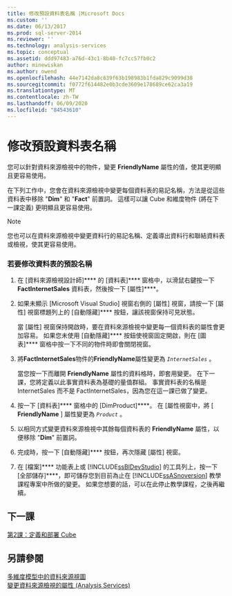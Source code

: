 ```yaml
---
title: 修改預設資料表名稱 |Microsoft Docs
ms.custom: ''
ms.date: 06/13/2017
ms.prod: sql-server-2014
ms.reviewer: ''
ms.technology: analysis-services
ms.topic: conceptual
ms.assetid: ddd97483-a76d-43c1-8b40-fc7cc57fb0c2
author: minewiskan
ms.author: owend
ms.openlocfilehash: 44e7142da8c639f63b198983b1fda829c9099d38
ms.sourcegitcommit: f0772f614482e0b3cde3609e178689ce62ca3a19
ms.translationtype: MT
ms.contentlocale: zh-TW
ms.lasthandoff: 06/09/2020
ms.locfileid: "84543610"
---
```

# <a name="modifying-default-table-names"></a>修改預設資料表名稱
  您可以針對資料來源檢視中的物件，變更 **FriendlyName** 屬性的值，使其更明顯且更容易使用。  
  
 在下列工作中，您會在資料來源檢視中變更每個資料表的易記名稱，方法是從這些資料表中移除 "**Dim**" 和 "**Fact**" 前置詞。 這樣可以讓 Cube 和維度物件 (將在下一課定義) 更明顯且更容易使用。  
  
> [!NOTE]  
>  您也可以在資料來源檢視中變更資料行的易記名稱、定義導出資料行和聯結資料表或檢視，使其更容易使用。  
  
### <a name="to-modify-the-default-name-of-a-table"></a>若要修改資料表的預設名稱  
  
1.  在 [資料來源檢視設計師]**** 的 [資料表]**** 窗格中，以滑鼠右鍵按一下 **FactInternetSales** 資料表，然後按一下 [屬性]****。  
  
2.  如果未顯示 [Microsoft Visual Studio] 視窗右側的 [屬性] 視窗，請按一下 [屬性] 視窗標題列上的 [自動隱藏]**** 按鈕，讓該視窗保持可見狀態。  
  
     當 [屬性] 視窗保持開啟時，要在資料來源檢視中變更每一個資料表的屬性會更加容易。 如果您未使用 [自動隱藏]**** 按鈕使視窗固定開啟，則在 [圖表]**** 窗格中按一下不同的物件時即會關閉視窗。  
  
3.  將**FactInternetSales**物件的**FriendlyName**屬性變更為 *`InternetSales`* 。  
  
     當您按一下而離開 **FriendlyName** 屬性的資料格時，即套用變更。 在下一課，您將定義以此事實資料表為基礎的量值群組。 事實資料表的名稱是 InternetSales 而不是 FactInternetSales，因為您在這一課已做了變更。  
  
4.  按一下 [資料表]**** 窗格中的 [DimProduct]****。 在 [屬性視窗中，將 [ **FriendlyName** ] 屬性變更為 *`Product`* 。  
  
5.  以相同方式變更資料來源檢視中其餘每個資料表的 **FriendlyName** 屬性，以便移除 "**Dim**" 前置詞。  
  
6.  完成時，按一下 [自動隱藏]**** 按鈕，再次隱藏 [屬性] 視窗。  
  
7.  在 [檔案]**** 功能表上或 [!INCLUDE[ssBIDevStudio](../includes/ssbidevstudio-md.md)] 的工具列上，按一下 [全部儲存]****，即可儲存您到目前為止在 [!INCLUDE[ssASnoversion](../includes/ssasnoversion-md.md)] 教學課程專案中所做的變更。 如果您想要的話，可以在此停止教學課程，之後再繼續。  
  
## <a name="next-lesson"></a>下一課  
 [第2課：定義和部署 Cube](lesson-2-defining-and-deploying-a-cube.md)  
  
## <a name="see-also"></a>另請參閱  
 [多維度模型中的資料來源視圖](multidimensional-models/data-source-views-in-multidimensional-models.md)   
 [變更資料來源檢視的屬性 &#40;Analysis Services&#41;](multidimensional-models/change-properties-in-a-data-source-view-analysis-services.md)  
  
  
